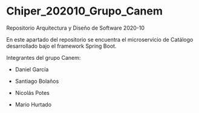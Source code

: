 # Chiper_202010_Grupo_Canem

Repositorio Arquitectura y Diseño de Software 2020-10

En este apartado del repositorio se encuentra el microservicio de Catálogo desarrollado bajo el framework Spring Boot.

Integrantes del grupo Canem:

- Daniel García

- Santiago Bolaños

- Nicolás Potes

- Mario Hurtado